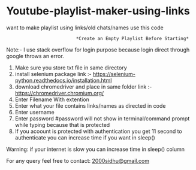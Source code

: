 # Youtube-playlist-maker-using-links
want to make playlist using links/old chats/names use this code

                              *Create an Empty Playlist Before Starting*

Note:- I use stack overflow for login purpose because login direct through google throws an error.

1. Make sure you store txt file in same directory
2. install selenium package
   link :- https://selenium-python.readthedocs.io/installation.html
3. download chromedriver and place in same folder
   link :- https://chromedriver.chromium.org/
4. Enter Filename With extention
5. Enter what your file contains links/names as directed in code
6. Enter username
7. Enter password  #password will not show in terminal/command prompt while typing because that is protected
8. If you acoount is protected with authentication you get 11 second to authenticate
    you can increase time if you want in 
    sleep()


Warning:
if your internet is slow you can increase time in
sleep()
column

For any query feel free to contact:
2000sidhu@gmail.com
